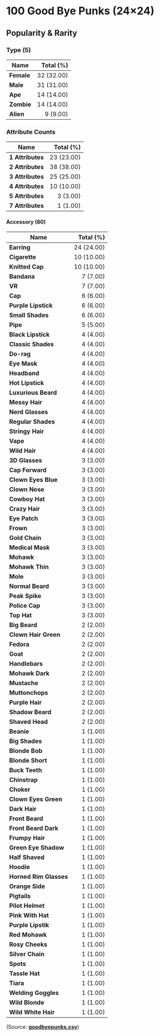 # 100 Good Bye Punks (24×24)


## Popularity & Rarity

### Type (5)

|Name|Total (%)|
|--------|----------:|
| **Female** | 32 (32.00) |
| **Male** | 31 (31.00) |
| **Ape** | 14 (14.00) |
| **Zombie** | 14 (14.00) |
| **Alien** | 9 (9.00) |


### Attribute Counts

|Name|Total (%)|
|--------|----------:|
| **1 Attributes**  | 23 (23.00) |
| **2 Attributes**  | 38 (38.00) |
| **3 Attributes**  | 25 (25.00) |
| **4 Attributes**  | 10 (10.00) |
| **5 Attributes**  | 3 (3.00) |
| **7 Attributes**  | 1 (1.00) |

#### Accessory (80)

|Name|Total (%)|
|--------|----------:|
| **Earring** | 24 (24.00) |
| **Cigarette** | 10 (10.00) |
| **Knitted Cap** | 10 (10.00) |
| **Bandana** | 7 (7.00) |
| **VR** | 7 (7.00) |
| **Cap** | 6 (6.00) |
| **Purple Lipstick** | 6 (6.00) |
| **Small Shades** | 6 (6.00) |
| **Pipe** | 5 (5.00) |
| **Black Lipstick** | 4 (4.00) |
| **Classic Shades** | 4 (4.00) |
| **Do-rag** | 4 (4.00) |
| **Eye Mask** | 4 (4.00) |
| **Headband** | 4 (4.00) |
| **Hot Lipstick** | 4 (4.00) |
| **Luxurious Beard** | 4 (4.00) |
| **Messy Hair** | 4 (4.00) |
| **Nerd Glasses** | 4 (4.00) |
| **Regular Shades** | 4 (4.00) |
| **Stringy Hair** | 4 (4.00) |
| **Vape** | 4 (4.00) |
| **Wild Hair** | 4 (4.00) |
| **3D Glasses** | 3 (3.00) |
| **Cap Forward** | 3 (3.00) |
| **Clown Eyes Blue** | 3 (3.00) |
| **Clown Nose** | 3 (3.00) |
| **Cowboy Hat** | 3 (3.00) |
| **Crazy Hair** | 3 (3.00) |
| **Eye Patch** | 3 (3.00) |
| **Frown** | 3 (3.00) |
| **Gold Chain** | 3 (3.00) |
| **Medical Mask** | 3 (3.00) |
| **Mohawk** | 3 (3.00) |
| **Mohawk Thin** | 3 (3.00) |
| **Mole** | 3 (3.00) |
| **Normal Beard** | 3 (3.00) |
| **Peak Spike** | 3 (3.00) |
| **Police Cap** | 3 (3.00) |
| **Top Hat** | 3 (3.00) |
| **Big Beard** | 2 (2.00) |
| **Clown Hair Green** | 2 (2.00) |
| **Fedora** | 2 (2.00) |
| **Goat** | 2 (2.00) |
| **Handlebars** | 2 (2.00) |
| **Mohawk Dark** | 2 (2.00) |
| **Mustache** | 2 (2.00) |
| **Muttonchops** | 2 (2.00) |
| **Purple Hair** | 2 (2.00) |
| **Shadow Beard** | 2 (2.00) |
| **Shaved Head** | 2 (2.00) |
| **Beanie** | 1 (1.00) |
| **Big Shades** | 1 (1.00) |
| **Blonde Bob** | 1 (1.00) |
| **Blonde Short** | 1 (1.00) |
| **Buck Teeth** | 1 (1.00) |
| **Chinstrap** | 1 (1.00) |
| **Choker** | 1 (1.00) |
| **Clown Eyes Green** | 1 (1.00) |
| **Dark Hair** | 1 (1.00) |
| **Front Beard** | 1 (1.00) |
| **Front Beard Dark** | 1 (1.00) |
| **Frumpy Hair** | 1 (1.00) |
| **Green Eye Shadow** | 1 (1.00) |
| **Half Shaved** | 1 (1.00) |
| **Hoodie** | 1 (1.00) |
| **Horned Rim Glasses** | 1 (1.00) |
| **Orange Side** | 1 (1.00) |
| **Pigtails** | 1 (1.00) |
| **Pilot Helmet** | 1 (1.00) |
| **Pink With Hat** | 1 (1.00) |
| **Purple Lipstik** | 1 (1.00) |
| **Red Mohawk** | 1 (1.00) |
| **Rosy Cheeks** | 1 (1.00) |
| **Silver Chain** | 1 (1.00) |
| **Spots** | 1 (1.00) |
| **Tassle Hat** | 1 (1.00) |
| **Tiara** | 1 (1.00) |
| **Welding Goggles** | 1 (1.00) |
| **Wild Blonde** | 1 (1.00) |
| **Wild White Hair** | 1 (1.00) |





(Source: [**goodbyepunks.csv**](goodbyepunks.csv))

